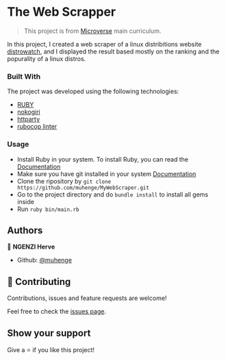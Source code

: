 # The Web Scrapper

> This project is from [Microverse](https:microverse.org) main curriculum.

In this project, I created a web scraper of a linux distribitions website [distrowatch](https://distrowatch.com/), and I displayed the result based mostly
on the ranking and the popurality of a linux distros.

### Built With
The project was developed using the following technologies:
- [RUBY](https://www.ruby-lang.org/es/)
- [nokogiri](https://github.com/sparklemotion/nokogiri)
- [httparty](https://github.com/jnunemaker/httparty)
- [rubocop linter](https://github.com/microverseinc/linters-config/tree/master/ruby)

### Usage
- Install Ruby in your system. To install Ruby, you can read the [Documentation](https://www.ruby-lang.org/en/documentation/installation/)
- Make sure you have git installed in your system [Documentation](https://git-scm.com/)
- Clone the ripository by ``git clone https://github.com/muhenge/MyWebScraper.git``
- Go to the project directory and do ```bundle install``` to install all gems inside
- Run ```ruby bin/main.rb```

## Authors

👤 **NGENZI Herve**

- Github: [@muhenge](https://github.com/muhenge)


## 🤝 Contributing

Contributions, issues and feature requests are welcome!

Feel free to check the [issues page](https://github.com/muhenge/MyWebScraper/issues).

## Show your support

Give a ⭐️ if you like this project!

